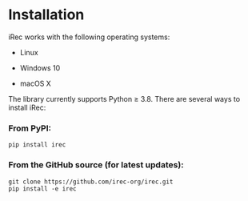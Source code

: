 # Installation

  iRec works with the following operating systems:

  * Linux

  * Windows 10

  * macOS X

  The library currently supports Python ≥ 3.8. There are several ways to install iRec:

###  From PyPI:

    pip install irec

### From the GitHub source (for latest updates):
    
    git clone https://github.com/irec-org/irec.git
    pip install -e irec
